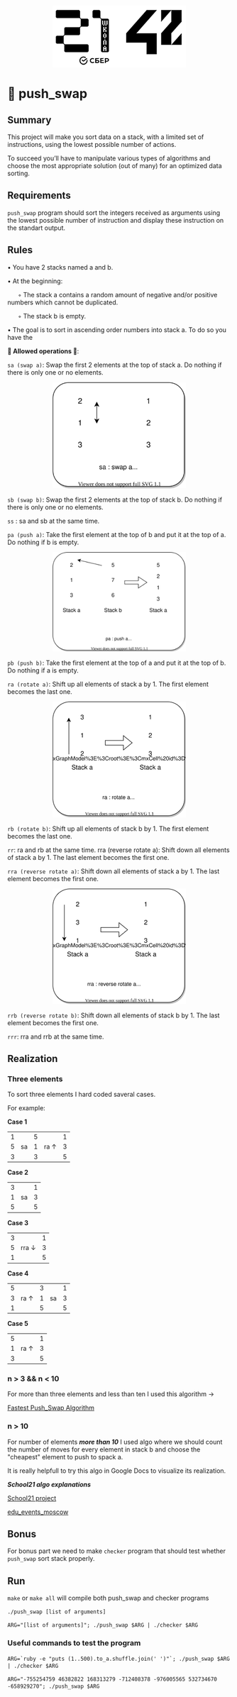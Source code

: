 <div align="center" max-width="300px">
	<img src="imgs/21_42_logos.png" alight="center">
</div>

# 🔢 push_swap

## Summary

This project will make you sort data on a stack, with a limited set of instructions, using the lowest possible number of actions. 

To succeed you’ll have to manipulate various types of algorithms and choose the most appropriate solution (out of many) for an optimized data sorting.

## Requirements

<code>push_swap</code> program should sort the integers received as arguments using the lowest possible number of instruction and display these instruction on the standart output.

## Rules

• You have 2 stacks named a and b.

• At the beginning:

&nbsp;&nbsp;&nbsp;&nbsp;&nbsp;&nbsp;◦ The stack a contains a random amount of negative and/or positive numbers which cannot be duplicated.

&nbsp;&nbsp;&nbsp;&nbsp;&nbsp;&nbsp;◦ The stack b is empty.

• The goal is to sort in ascending order numbers into stack a. To do so you have the

<b>🔁 Allowed operations 🔁</b>:

<code>sa (swap a)</code>: Swap the first 2 elements at the top of stack a. Do nothing if there is only one or no elements.

<div align="center" style="max-width: 300px; margin: 0 auto">
	<img src="imgs/sa.svg" max-width="100%" max-height="100%">
</div>

<code>sb (swap b)</code>: Swap the first 2 elements at the top of stack b.
Do nothing if there is only one or no elements.

<code>ss</code> : sa and sb at the same time.

<!-- |             |             |
| :---        | :---        |
| 2           | 1           |
| 1           | 2           |
| 3           | 3           |
| **stack a** | **stack a** | -->

<code>pa (push a)</code>: Take the first element at the top of b and put it at the top of a. Do nothing if b is empty.

<div align="center" style="max-width: 300px; margin: 0 auto">
	<img src="imgs/pa.svg" max-width="100%" max-height="100%">
</div>

<code>pb (push b)</code>: Take the first element at the top of a and put it at the top of b. Do nothing if a is empty.

<code>ra (rotate a)</code>: Shift up all elements of stack a by 1.
The first element becomes the last one.

<div align="center" style="max-width: 300px; margin: 0 auto">
	<img src="imgs/ra.svg" max-width="100%" max-height="100%">
</div>

<code>rb (rotate b)</code>: Shift up all elements of stack b by 1.
The first element becomes the last one.

<code>rr</code>: ra and rb at the same time.
rra (reverse rotate a): Shift down all elements of stack a by 1. The last element becomes the first one.

<code>rra (reverse rotate a)</code>: Shift down all elements of stack a by 1. The last element becomes the first one.

<div align="center" style="max-width: 300px; margin: 0 auto">
	<img src="imgs/rra.svg" max-width="100%" max-height="100%">
</div>

<code>rrb (reverse rotate b)</code>: Shift down all elements of stack b by 1. The last element becomes the first one.

<code>rrr</code>: rra and rrb at the same time.

## Realization

### Three elements

To sort three elements I hard coded saveral cases.

For example:

<b>Case 1</b>

|     |     |     |      |     |
| --- | --- | --- | ---  | --- |
| 1   |     | 5   |      | 1   |
| 5   | sa  | 1   | ra ↑ | 3   |
| 3   |     | 3   |      | 5   |

<b>Case 2</b>

|     |     |     |
| --- | --- | --- |
| 3   |     | 1   |
| 1   | sa  | 3   |
| 5   |     | 5   |

<b>Case 3</b>

|     |       |     |
| --- | ---   | --- |
| 3   |       | 1   |
| 5   | rra ↓ | 3   |
| 1   |       | 5   |

<b>Case 4</b>

|     |       |     |     |     |
| --- | ---   | --- | --- | --- |
| 5   |       | 3   |     | 1   |
| 3   | ra ↑  | 1   | sa  | 3   |
| 1   |       | 5   |     | 5   |

<b>Case 5</b>

|     |      |     |
| --- | ---  | --- |
| 5   |      | 1   |
| 1   | ra ↑ | 3   |
| 3   |      | 5   |

### n > 3 && n < 10

For more than three elements and less than ten I used this algorithm -> 

[Fastest Push_Swap Algorithm](https://zainab-dnaya.medium.com/fastest-push-swap-algorithm-2f510028602b)

### n > 10

For number of elements ***more than 10*** I used algo where we should count the number of moves for every element in stack b and choose the "cheapest" element to push to spack a.

It is really helpfull to try this algo in Google Docs to visualize its realization.

***School21 algo explanations***

[School21 project](https://www.youtube.com/watch?v=xp4DUxGUggU)

[edu_events_moscow](https://www.youtube.com/watch?v=KeDXVukgd9g)

## Bonus

For bonus part we need to make <code>checker</code> program that should test whether <code>push_swap</code> sort stack properly.

## Run

<code>make</code> or <code>make all</code> will compile both push_swap and checker programs

```
./push_swap [list of arguments]
```
```
ARG="[list of arguments]"; ./push_swap $ARG | ./checker $ARG
```

### Useful commands to test the program

```
ARG=`ruby -e "puts (1..500).to_a.shuffle.join(' ')"`; ./push_swap $ARG | ./checker $ARG
```

```
ARG="-755254759 46382822 168313279 -712408378 -976005565 532734670 -658929270"; ./push_swap $ARG
```
